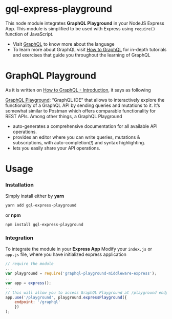 # gql-express-playground
This node module integrates **GraphQL Playground** in your NodeJS Express App. This module is simplified to be used with Express using `require()` function of JavaScript.

 - Visit [GraphQL](https://graphql.org/) to know more about the language
 - To learn more about GraphQL visit [How to GraphQL](https://www.howtographql.com/) for in-depth tutorials and exercises that guide you throughout the learning of GraphQL

# GraphQL Playground
As it is written on [How to GraphQL - Introduction](https://www.howtographql.com/graphql-js/0-introduction/), it says as following

[GraphQL Playground](https://github.com/graphcool/graphql-playground): “GraphQL IDE” that allows to interactively explore the functionality of a GraphQL API by sending queries and mutations to it. It’s somewhat similar to Postman which offers comparable functionality for REST APIs. Among other things, a GraphQL Playground
- auto-generates a comprehensive documentation for all available API operations.
- provides an editor where you can write queries, mutations & subscriptions, with auto-completion(!) and syntax highlighting.
- lets you easily share your API operations.

# Usage
### Installation
Simply install either by **yarn**
```bash
yarn add gql-express-playground
```
or **npm**
```bash
npm install gql-express-playground
```
### Integration
To integrate the module in your **Express App** 
Modify your `index.js` or `app.js` file, where you have initialized express application

```javascript
// require the module
...
var playground = require('graphql-playground-middleware-express');
...
var app = express();
...
// this will allow you to access GraphQL Playground at /playground endpoint of your application
app.use('/playground', playground.expressPlayground({
	endpoint: '/graphql'
	})
);
```

